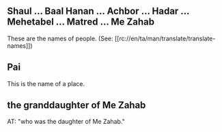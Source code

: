 ## Shaul ... Baal Hanan ... Achbor ... Hadar ... Mehetabel ... Matred ... Me Zahab ##

These are the names of people. (See: [[rc://en/ta/man/translate/translate-names]])

## Pai ##

This is the name of a place.

## the granddaughter of Me Zahab ##

AT: "who was the daughter of Me Zahab."
